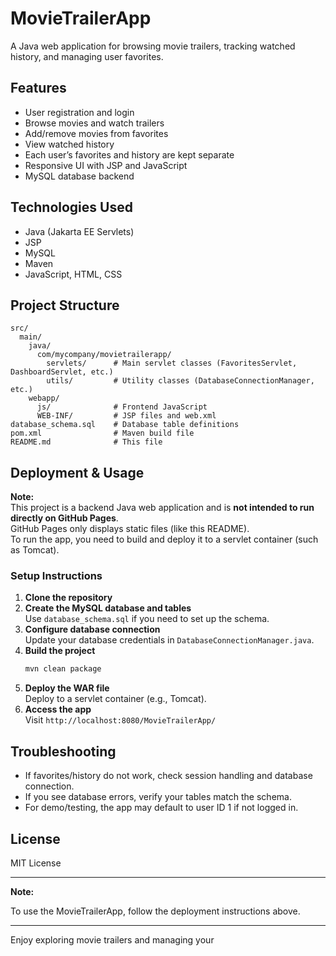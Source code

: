 # MovieTrailerApp

A Java web application for browsing movie trailers, tracking watched history, and managing user favorites.

## Features

- User registration and login
- Browse movies and watch trailers
- Add/remove movies from favorites
- View watched history
- Each user’s favorites and history are kept separate
- Responsive UI with JSP and JavaScript
- MySQL database backend

## Technologies Used

- Java (Jakarta EE Servlets)
- JSP
- MySQL
- Maven
- JavaScript, HTML, CSS

## Project Structure

```
src/
  main/
    java/
      com/mycompany/movietrailerapp/
        servlets/      # Main servlet classes (FavoritesServlet, DashboardServlet, etc.)
        utils/         # Utility classes (DatabaseConnectionManager, etc.)
    webapp/
      js/              # Frontend JavaScript
      WEB-INF/         # JSP files and web.xml
database_schema.sql    # Database table definitions
pom.xml                # Maven build file
README.md              # This file
```

## Deployment & Usage

**Note:**  
This project is a backend Java web application and is **not intended to run directly on GitHub Pages**.  
GitHub Pages only displays static files (like this README).  
To run the app, you need to build and deploy it to a servlet container (such as Tomcat).

### Setup Instructions

1. **Clone the repository**
2. **Create the MySQL database and tables**  
   Use `database_schema.sql` if you need to set up the schema.
3. **Configure database connection**  
   Update your database credentials in `DatabaseConnectionManager.java`.
4. **Build the project**
   ```sh
   mvn clean package
   ```
5. **Deploy the WAR file**  
   Deploy to a servlet container (e.g., Tomcat).
6. **Access the app**  
   Visit `http://localhost:8080/MovieTrailerApp/`

## Troubleshooting

- If favorites/history do not work, check session handling and database connection.
- If you see database errors, verify your tables match the schema.
- For demo/testing, the app may default to user ID 1 if not logged in.

## License

MIT License

---

**Note:**  

To use the MovieTrailerApp, follow the deployment instructions above.

---

Enjoy exploring movie trailers and managing your